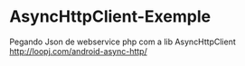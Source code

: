 # AsyncHttpClient-Exemple

Pegando Json de webservice php com a lib AsyncHttpClient 
http://loopj.com/android-async-http/

